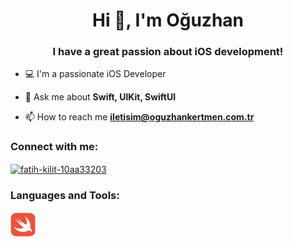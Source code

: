 <h1 align="center">Hi 👋, I'm Oğuzhan</h1>
<h3 align="center">I have a great passion about iOS development!</h3>

- 💻 I'm a passionate iOS Developer 


- 💬 Ask me about **Swift, UIKit, SwiftUI**

- 📫 How to reach me **iletisim@oguzhankertmen.com.tr**

<h3 align="left">Connect with me:</h3>
<p align="left">
<a href="https://linkedin.com/in/oguzhan-kertmen" target="blank"><img align="center" src="https://raw.githubusercontent.com/rahuldkjain/github-profile-readme-generator/master/src/images/icons/Social/linked-in-alt.svg" alt="fatih-kilit-10aa33203" height="30" width="40" /></a>

</p>

<h3 align="left">Languages and Tools:</h3>
<p align="left"> <a href="https://developer.apple.com/swift/" target="_blank" rel="noreferrer"> <img src="https://raw.githubusercontent.com/devicons/devicon/master/icons/swift/swift-original.svg" alt="swift" width="40" height="40"/> </a> </p>
